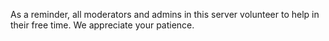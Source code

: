 As a reminder, all moderators and admins in this server volunteer to help in their free time. We appreciate your patience.
